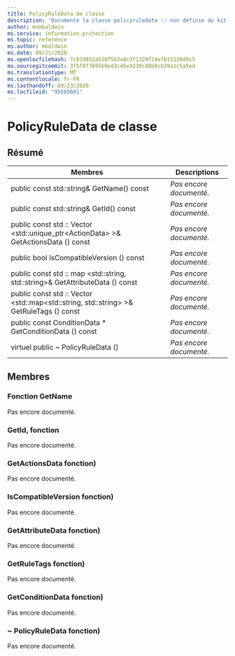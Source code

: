 ```yaml
---
title: PolicyRuleData de classe
description: 'Documente la classe policyruledata :: non définie du kit de développement logiciel (SDK) Microsoft Information Protection (MIP).'
author: msmbaldwin
ms.service: information-protection
ms.topic: reference
ms.author: mbaldwin
ms.date: 09/21/2020
ms.openlocfilehash: 7c87d032a528f563a8c3f1329f24e7b15120d9c5
ms.sourcegitcommit: 3f5f9f7695b9ed3c45e9230cd8b8cb39a1c5a5ed
ms.translationtype: MT
ms.contentlocale: fr-FR
ms.lasthandoff: 09/23/2020
ms.locfileid: "95565601"
---
```

# <a name="class-policyruledata"></a>PolicyRuleData de classe 
  
## <a name="summary"></a>Résumé
 Membres                        | Descriptions                                
--------------------------------|---------------------------------------------
public const std::string& GetName() const  | _Pas encore documenté._
public const std::string& GetId() const  | _Pas encore documenté._
public const std :: Vector \<std::unique_ptr\<ActionData\> \>& GetActionsData () const  | _Pas encore documenté._
public bool IsCompatibleVersion () const  | _Pas encore documenté._
public const std :: map \<std::string, std::string\>& GetAttributeData () const  | _Pas encore documenté._
public const std :: Vector \<std::map\<std::string, std::string\> \>& GetRuleTags () const  | _Pas encore documenté._
public const ConditionData * GetConditionData () const  | _Pas encore documenté._
virtuel public ~ PolicyRuleData ()  | _Pas encore documenté._
  
## <a name="members"></a>Membres
  
### <a name="getname-function"></a>Fonction GetName
Pas encore documenté.

  
### <a name="getid-function"></a>GetId, fonction
Pas encore documenté.

  
### <a name="getactionsdata-function"></a>GetActionsData fonction)
Pas encore documenté.

  
### <a name="iscompatibleversion-function"></a>IsCompatibleVersion fonction)
Pas encore documenté.

  
### <a name="getattributedata-function"></a>GetAttributeData fonction)
Pas encore documenté.

  
### <a name="getruletags-function"></a>GetRuleTags fonction)
Pas encore documenté.

  
### <a name="getconditiondata-function"></a>GetConditionData fonction)
Pas encore documenté.

  
### <a name="policyruledata-function"></a>~ PolicyRuleData fonction)
Pas encore documenté.
